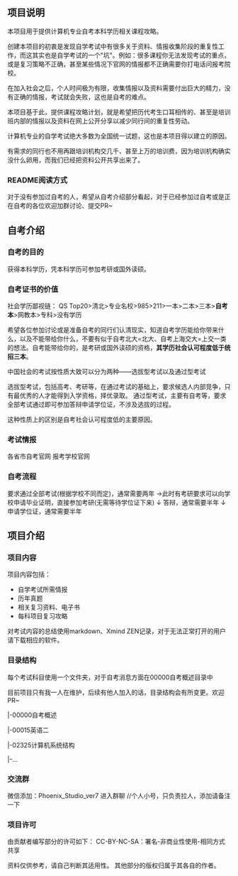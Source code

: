 ## 项目说明



本项目用于提供计算机专业自考本科学历相关课程攻略。



创建本项目的初衷是发现自学考试中有很多关于资料、情报收集阶段的重复性工作，而这其实也是自学考试的一个"坑"。例如：很多课程你无法发现考试的重点，或是复习策略不正确，甚至某些情况下官网的情报都不正确需要你打电话问报考院校。

在加入社会之后，个人时间极为有限，收集情报以及资料需要付出巨大的精力，没有正确的情报，考试就会失败，这也是自考的难点。

本项目基于此，提供课程攻略计划，就是希望把历代考生口耳相传的、甚至是培训班内部的情报以及资料在网上公开分享以减少同行间的重复性劳动。

计算机专业的自学考试绝大多数为全国统一试题，这也是本项目得以建立的原因。



有需求的同行也不用再跟培训机构交几千、甚至上万的培训费，因为培训机构确实没什么卵用，而我们已经把资料公开共享出来了。



### README阅读方式

对于没有参加过自考的人，希望从自考介绍部分看起，对于已经参加过自考或是正在自考的各位欢迎加群讨论、提交PR~





## 自考介绍



### 自考的目的

获得本科学历，凭本科学历可参加考研或国外读硕。



### 自考证书的价值

社会学历鄙视链：
QS Top20>清北>专业名校>985>211>一本>二本>三本>**自考本**>网教本>专科>没有学历

希望各位参加讨论或是准备自考的同行们认清现实，知道自考学历能给你带来什么，以及不能带给你什么，不要有似于自考北大=北大、自考上海交大=上交一类的想法。自考能带给你的，是考研或国外读硕的资格，**其学历社会认可程度低于统招三本**。

中国社会的考试按性质大致可以分为两种——选拔型考试以及通过型考试

选拔型考试，包括高考、考研等，在通过考试的基础上，要求候选人内部竞争，只有最优秀的人才能得到入学资格，择优录取。
通过型考试，主要有自考等，要求全部考试通过即可参加答辩申请学位证，不涉及选拔的过程。

这种性质上的区别是自考社会认可程度低的主要原因。



### 考试情报

各省市自考官网
报考学校官网



### 自考流程

要求通过全部考试(根据学校不同而定)，通常需要两年
→此时有考研要求可以向学校申请毕业证明，直接参加考研(无需等待学位证下来)
↓
答辩，通常需要半年
↓
申请学位证，通常需要半年



## 项目介绍



### 项目内容

项目内容包括：

- 自学考试所需情报
- 历年真题
- 相关复习资料、电子书
- 每科项目复习攻略



对考试内容的总结使用markdown、Xmind ZEN记录，对于无法正常打开的用户请下载相应的软件。



### 目录结构

每个考试科目使用一个文件夹，对于自考消息方面在00000自考概述目录中

目前项目只有我一人在维护，后续有他人加入的话，目录结构会有所变更。欢迎PR~



|-00000自考概述

|-00015英语二

|-02325计算机系统结构

|-...



### 交流群

微信添加：Phoenix_Studio_ver7 进入群聊
//个人小号，只负责拉人，添加请备注一下



### 项目许可

由贡献者编写部分的许可如下：
CC-BY-NC-SA：署名-非商业性使用-相同方式共享

资料仅供参考，请自己判断其适用性。
其他部分的版权归属于其各自的作者。